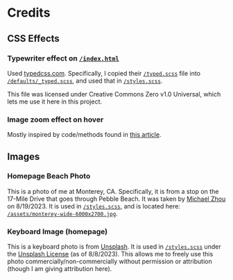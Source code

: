 # Credits

## CSS Effects

### Typewriter effect on [`/index.html`](/index.html)

Used [typedcss.com](https://typedcss.com/). Specifically, I copied their [`/typed.scss`](https://github.com/brandonmcconnell/typed.css/blob/master/typed.scss) file into [`/defaults/_typed.scss`](/defaults/_typed.scss), and used that in [`/styles.scss`](/styles.scss).

This file was licensed under Creative Commons Zero v1.0 Universal, which lets me use it here in this project.

### Image zoom effect on hover

Mostly inspired by code/methods found in [this article](https://css-tricks.com/zooming-background-images/).

## Images

### Homepage Beach Photo

This is a photo of me at Monterey, CA. Specifically, it is from a stop on the 17-Mile Drive that goes through Pebble Beach. It was taken by [Michael Zhou](https://www.instagram.com/michaelzhouphotography/) on 8/19/2023. It is used in [`/styles.scss`](/styles.scss), and is located here: [`/assets/monterey-wide-6000x2700.jpg`](/assets/monterey-wide-6000x2700.jpg).

### Keyboard Image (homepage)

This is a keyboard photo is from [Unsplash](https://unsplash.com/photos/1osIUArK5oA). It is used in [`/styles.scss`](/styles.scss) under the [Unsplash License](https://unsplash.com/license) (as of 8/8/2023). This allows me to freely use this photo commercially/non-commercially without permission or attribution (though I am giving attribution here).
